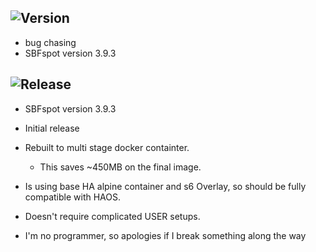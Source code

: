 <!-- https://developers.home-assistant.io/docs/add-ons/presentation#keeping-a-changelog -->
## ![Version](https://img.shields.io/badge/dynamic/json?label=Version&query=%24.version&url=https%3A%2F%2Fraw.githubusercontent.com%2Fhabuild%2Fhassio-addons%2Fmaster%2Fsbfspot%2Fconfig.json)
- bug chasing
- SBFspot version 3.9.3


## ![Release][release-shield] 

[release-shield]: https://img.shields.io/badge/version-2022.3.1-blue.svg

- SBFspot version 3.9.3
- Initial release
- Rebuilt to multi stage docker containter.
    - This saves ~450MB on the final image.
- Is using base HA alpine container and s6 Overlay, so should be fully compatible with HAOS.
- Doesn't require complicated USER setups. 

- I'm no programmer, so apologies if I break something along the way  



